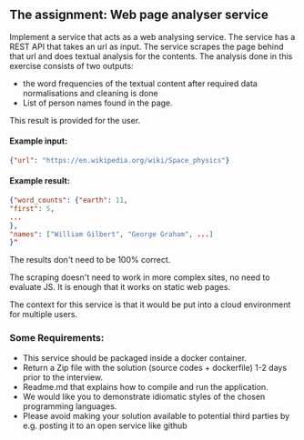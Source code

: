 ## The assignment: Web page analyser service
Implement a service that acts as a web analysing service. The service has a REST API that takes an url as input. The service scrapes the page behind that url and does textual analysis for the contents. The analysis done in this exercise consists of two outputs:
- the word frequencies of the textual content after required data normalisations and cleaning is done
- List of person names found in the page.

This result is provided for the user.
#### Example input:
```json
{"url": "https://en.wikipedia.org/wiki/Space_physics"}
```

#### Example result:
```json
{"word_counts": {"earth": 11,
"first": 5,
...
},
"names": ["William Gilbert", "George Graham", ...]
}"
```


The results don't need to be 100% correct.

The scraping doesn't need to work in more complex sites, no need to evaluate JS. It is enough that it works on static web pages.

The context for this service is that it would be put into a cloud environment for multiple users.


### Some Requirements:
- This service should be packaged inside a docker container.
- Return a Zip file with the solution (source codes + dockerfile) 1-2 days prior to the interview.
- Readme.md that explains how to compile and run the application.
- We would like you to demonstrate idiomatic styles of the chosen programming languages.
- Please avoid making your solution available to potential third parties by e.g. posting it to an open service like github
